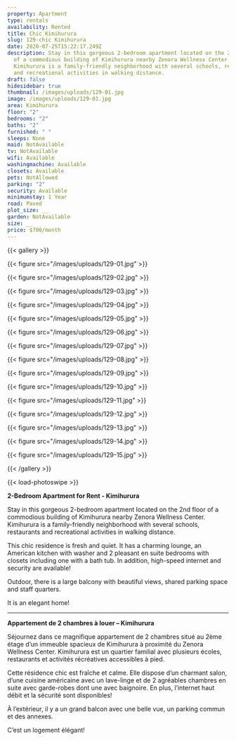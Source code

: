 ```yaml
---
property: Apartment
type: rentals
availability: Rented
title: Chic Kimihurura
slug: 129-chic Kimihurura
date: 2020-07-25T15:22:17.249Z
description: Stay in this gorgeous 2-bedroom apartment located on the 2nd floor
  of a commodious building of Kimihurura nearby Zenora Wellness Center.
  Kimihurura is a family-friendly neighborhood with several schools, restaurants
  and recreational activities in walking distance.
draft: false
hidesidebar: true
thumbnail: /images/uploads/129-01.jpg
image: /images/uploads/129-01.jpg
area: Kimihurura
floor: "2"
bedrooms: "2"
baths: "2"
furnished: " "
sleeps: None
maid: NotAvailable
tv: NotAvailable
wifi: Available
washingmachine: Available
closets: Available
pets: NotAllowed
parking: "2"
security: Available
minimumstay: 1 Year
road: Paved
plot_size: __
garden: NotAvailable
size: __
price: $700/month
---
```

{{< gallery >}}

{{< figure src="/images/uploads/129-01.jpg" >}}

{{< figure src="/images/uploads/129-02.jpg" >}}

{{< figure src="/images/uploads/129-03.jpg" >}}

{{< figure src="/images/uploads/129-04.jpg" >}}

{{< figure src="/images/uploads/129-05.jpg" >}}

{{< figure src="/images/uploads/129-06.jpg" >}}

{{< figure src="/images/uploads/129-07.jpg" >}}

{{< figure src="/images/uploads/129-08.jpg" >}}

{{< figure src="/images/uploads/129-09.jpg" >}}

{{< figure src="/images/uploads/129-10.jpg" >}}

{{< figure src="/images/uploads/129-11.jpg" >}}

{{< figure src="/images/uploads/129-12.jpg" >}}

{{< figure src="/images/uploads/129-13.jpg" >}}

{{< figure src="/images/uploads/129-14.jpg" >}}

{{< figure src="/images/uploads/129-15.jpg" >}}

{{< /gallery >}}

{{< load-photoswipe >}}

**2-Bedroom Apartment for Rent - Kimihurura**

Stay in this gorgeous 2-bedroom apartment located on the 2nd floor of a commodious building of Kimihurura nearby Zenora Wellness Center. Kimihurura is a family-friendly neighborhood with several schools, restaurants and recreational activities in walking distance.

This chic residence is fresh and quiet. It has a charming lounge, an American kitchen with washer and 2 pleasant en suite bedrooms with closets including one with a bath tub. In addition, high-speed internet and security are available!

Outdoor, there is a large balcony with beautiful views, shared parking space and staff quarters.

It is an elegant home!

- - -

**Appartement de 2 chambres à louer – Kimihurura**

Séjournez dans ce magnifique appartement de 2 chambres situé au 2ème étage d’un immeuble spacieux de Kimihurura à proximité du Zenora Wellness Center. Kimihurura est un quartier familial avec plusieurs écoles, restaurants et activités récréatives accessibles à pied.

Cette résidence chic est fraîche et calme. Elle dispose d’un charmant salon, d’une cuisine américaine avec un lave-linge et de 2 agréables chambres en suite avec garde-robes dont une avec baignoire. En plus, l’internet haut débit et la sécurité sont disponibles!

À l’extérieur, il y a un grand balcon avec une belle vue, un parking commun et des annexes.

C’est un logement élégant!